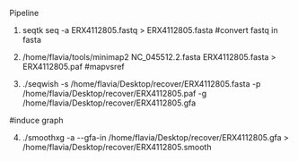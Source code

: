 Pipeline

1. seqtk seq -a ERX4112805.fastq > ERX4112805.fasta #convert fastq in fasta

2. /home/flavia/tools/minimap2 NC_045512.2.fasta ERX4112805.fasta > ERX4112805.paf
#mapvsref

3. ./seqwish -s /home/flavia/Desktop/recover/ERX4112805.fasta -p /home/flavia/Desktop/recover/ERX4112805.paf -g /home/flavia/Desktop/recover/ERX4112805.gfa

#induce graph

4. ./smoothxg -a --gfa-in /home/flavia/Desktop/recover/ERX4112805.gfa > /home/flavia/Desktop/recover/ERX4112805.smooth
